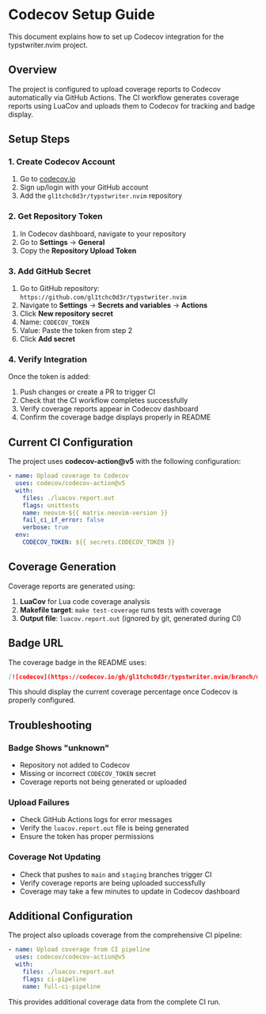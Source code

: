 # Codecov Setup Guide

This document explains how to set up Codecov integration for the typstwriter.nvim project.

## Overview

The project is configured to upload coverage reports to Codecov automatically via GitHub Actions. The CI workflow generates coverage reports using LuaCov and uploads them to Codecov for tracking and badge display.

## Setup Steps

### 1. Create Codecov Account
1. Go to [codecov.io](https://codecov.io)
2. Sign up/login with your GitHub account
3. Add the `gl1tchc0d3r/typstwriter.nvim` repository

### 2. Get Repository Token
1. In Codecov dashboard, navigate to your repository
2. Go to **Settings** → **General**
3. Copy the **Repository Upload Token**

### 3. Add GitHub Secret
1. Go to GitHub repository: `https://github.com/gl1tchc0d3r/typstwriter.nvim`
2. Navigate to **Settings** → **Secrets and variables** → **Actions**
3. Click **New repository secret**
4. Name: `CODECOV_TOKEN`
5. Value: Paste the token from step 2
6. Click **Add secret**

### 4. Verify Integration
Once the token is added:
1. Push changes or create a PR to trigger CI
2. Check that the CI workflow completes successfully
3. Verify coverage reports appear in Codecov dashboard
4. Confirm the coverage badge displays properly in README

## Current CI Configuration

The project uses **codecov-action@v5** with the following configuration:

```yaml
- name: Upload coverage to Codecov
  uses: codecov/codecov-action@v5
  with:
    files: ./luacov.report.out
    flags: unittests
    name: neovim-${{ matrix.neovim-version }}
    fail_ci_if_error: false
    verbose: true
  env:
    CODECOV_TOKEN: ${{ secrets.CODECOV_TOKEN }}
```

## Coverage Generation

Coverage reports are generated using:
1. **LuaCov** for Lua code coverage analysis
2. **Makefile target**: `make test-coverage` runs tests with coverage
3. **Output file**: `luacov.report.out` (ignored by git, generated during CI)

## Badge URL

The coverage badge in the README uses:
```markdown
[![codecov](https://codecov.io/gh/gl1tchc0d3r/typstwriter.nvim/branch/main/graph/badge.svg)](https://codecov.io/gh/gl1tchc0d3r/typstwriter.nvim)
```

This should display the current coverage percentage once Codecov is properly configured.

## Troubleshooting

### Badge Shows "unknown"
- Repository not added to Codecov
- Missing or incorrect `CODECOV_TOKEN` secret
- Coverage reports not being generated or uploaded

### Upload Failures
- Check GitHub Actions logs for error messages
- Verify the `luacov.report.out` file is being generated
- Ensure the token has proper permissions

### Coverage Not Updating
- Check that pushes to `main` and `staging` branches trigger CI
- Verify coverage reports are being uploaded successfully
- Coverage may take a few minutes to update in Codecov dashboard

## Additional Configuration

The project also uploads coverage from the comprehensive CI pipeline:
```yaml
- name: Upload coverage from CI pipeline  
  uses: codecov/codecov-action@v5
  with:
    files: ./luacov.report.out
    flags: ci-pipeline
    name: full-ci-pipeline
```

This provides additional coverage data from the complete CI run.
